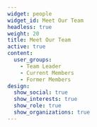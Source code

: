 ```yaml
---
widget: people
widget_id: Meet Our Team
headless: true
weight: 20
title: Meet Our Team
active: true
content:
  user_groups:
    - Team Leader
    - Current Members
    - Former Members
design:
  show_social: true
  show_interests: true
  show_role: true
  show_organizations: true
---
```


